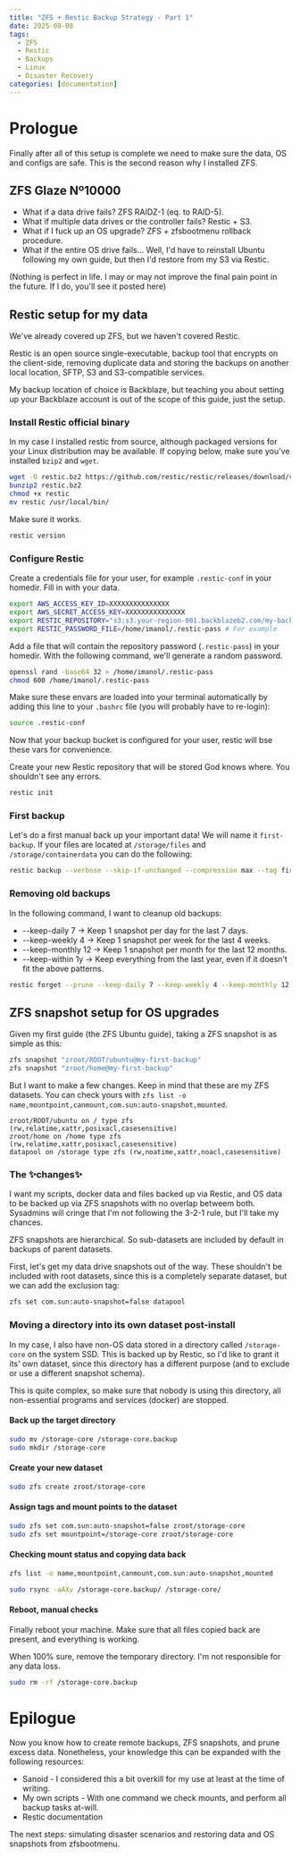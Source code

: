 ```yaml
---
title: "ZFS + Restic Backup Strategy - Part 1"
date: 2025-08-08
tags:
  - ZFS
  - Restic
  - Backups
  - Linux
  - Disaster Recovery
categories: [documentation]
---
```


# Prologue

Finally after all of this setup is complete we need to make sure the data, OS and configs are safe. This is the second reason why I installed ZFS.

## ZFS Glaze Nº10000

- What if a data drive fails? ZFS RAIDZ-1 (eq. to RAID-5).
- What if multiple data drives or the controller fails? Restic + S3.
- What if I fuck up an OS upgrade? ZFS + zfsbootmenu rollback procedure.
- What if the entire OS drive fails... Well, I'd have to reinstall Ubuntu following my own guide, but then I'd restore from my S3 via Restic.

(Nothing is perfect in life. I may or may not improve the final pain point in the future. If I do, you'll see it posted here)

## Restic setup for my data

We've already covered up ZFS, but we haven't covered Restic.

Restic is an open source single-executable, backup tool that encrypts on the client-side, removing duplicate data and storing the backups on another local location, SFTP, S3 and S3-compatible services.

My backup location of choice is Backblaze, but teaching you about setting up your Backblaze account is out of the scope of this guide, just the setup.

### Install Restic official binary

In my case I installed restic from source, although packaged versions for your Linux distribution may be available. If copying below, make sure you've installed `bzip2` and `wget`.

```bash
wget -O restic.bz2 https://github.com/restic/restic/releases/download/v0.18.0/restic_0.18.0_linux_amd64.bz2
bunzip2 restic.bz2
chmod +x restic
mv restic /usr/local/bin/
```

Make sure it works.

```bash
restic version
```

### Configure Restic

Create a credentials file for your user, for example `.restic-conf` in your homedir. Fill in with your data.

```bash
export AWS_ACCESS_KEY_ID=XXXXXXXXXXXXXXX
export AWS_SECRET_ACCESS_KEY=XXXXXXXXXXXXXXX
export RESTIC_REPOSITORY="s3:s3.your-region-001.backblazeb2.com/my-backup-bucket"
export RESTIC_PASSWORD_FILE=/home/imanol/.restic-pass # For example
```

Add a file that will contain the repository password (`.restic-pass`) in your homedir. With the following command, we'll generate a random password.

```bash
openssl rand -base64 32 > /home/imanol/.restic-pass
chmod 600 /home/imanol/.restic-pass
```

Make sure these envars are loaded into your terminal automatically by adding this line to your `.bashrc` file (you will probably have to re-login):

```bash
source .restic-conf
```

Now that your backup bucket is configured for your user, restic will bse these vars for convenience.

Create your new Restic repository that will be stored God knows where. You shouldn't see any errors.

```bash
restic init
```

### First backup

Let's do a first manual back up your important data! We will name it `first-backup`. If your files are located at `/storage/files` and `/storage/containerdata` you can do the following:

```bash
restic backup --verbose --skip-if-unchanged --compression max --tag first-backup /storage/files /storage/containerdata
```

### Removing old backups

In the following command, I want to cleanup old backups:

- --keep-daily 7 → Keep 1 snapshot per day for the last 7 days.
- --keep-weekly 4 → Keep 1 snapshot per week for the last 4 weeks.
- --keep-monthly 12 → Keep 1 snapshot per month for the last 12 months.
- --keep-within 1y → Keep everything from the last year, even if it doesn’t fit the above patterns.

```bash
restic forget --prune --keep-daily 7 --keep-weekly 4 --keep-monthly 12 --keep-within 1y
```

## ZFS snapshot setup for OS upgrades

Given my first guide (the ZFS Ubuntu guide), taking a ZFS snapshot is as simple as this:

```bash
zfs snapshot "zroot/ROOT/ubuntu@my-first-backup"
zfs snapshot "zroot/home@my-first-backup"
```

But I want to make a few changes. Keep in mind that these are my ZFS datasets. You can check yours with `zfs list -o name,mountpoint,canmount,com.sun:auto-snapshot,mounted`.

```text
zroot/ROOT/ubuntu on / type zfs (rw,relatime,xattr,posixacl,casesensitive)
zroot/home on /home type zfs (rw,relatime,xattr,posixacl,casesensitive)
datapool on /storage type zfs (rw,noatime,xattr,noacl,casesensitive)
```

### The ✨changes✨

I want my scripts, docker data and files backed up via Restic, and OS data to be backed up via ZFS snapshots with no overlap betweem both. Sysadmins will cringe that I'm not following the 3-2-1 rule, but I'll take my chances.

ZFS snapshots are hierarchical. So sub-datasets are included by default in backups of parent datasets.

First, let's get my data drive snapshots out of the way. These shouldn't be included with root datasets, since this is a completely separate dataset, but we can add the exclusion tag:

```bash
zfs set com.sun:auto-snapshot=false datapool
```

### Moving a directory into its own dataset post-install

In my case, I also have non-OS data stored in a directory called `/storage-core` on the system SSD. This is backed up by Restic, so I'd like to grant it its' own dataset, since this directory has a different purpose (and to exclude or use a different snapshot schema).

This is quite complex, so make sure that nobody is using this directory, all non-essential programs and services (docker) are stopped.

#### Back up the target directory

```bash
sudo mv /storage-core /storage-core.backup
sudo mkdir /storage-core
```

#### Create your new dataset

```bash
sudo zfs create zroot/storage-core
```

#### Assign tags and mount points to the dataset

```bash
sudo zfs set com.sun:auto-snapshot=false zroot/storage-core
sudo zfs set mountpoint=/storage-core zroot/storage-core
```

#### Checking mount status and copying data back

```bash
zfs list -o name,mountpoint,canmount,com.sun:auto-snapshot,mounted

sudo rsync -aAXv /storage-core.backup/ /storage-core/
```

#### Reboot, manual checks

Finally reboot your machine. Make sure that all files copied back are present, and everything is working.

When 100% sure, remove the temporary directory. I'm not responsible for any data loss.

```bash
sudo rm -rf /storage-core.backup
```

# Epilogue

Now you know how to create remote backups, ZFS snapshots, and prune excess data. Nonetheless, your knowledge this can be expanded with the following resources:

- Sanoid - I considered this a bit overkill for my use at least at the time of writing.
- My own scripts - With one command we check mounts, and perform all backup tasks at-will.
- Restic documentation

The next steps: simulating disaster scenarios and restoring data and OS snapshots from zfsbootmenu.
